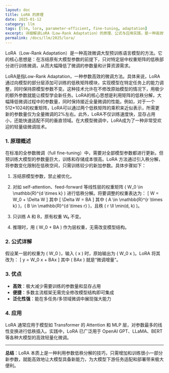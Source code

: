 ```yaml
---
layout: doc
title: LoRA 的原理
date: 2025-01-12
category: llm
tags: [llm, lora, parameter-efficient, fine-tuning, adaptation]
excerpt: 详细解读LoRA（Low-Rank Adaptation）的原理、公式与应用实践，是一种高效微调大模型的关键技术。
permalink: /docs/llm/2025/lora/
---
```


LoRA（Low-Rank Adaptation）是一种高效微调大型预训练语言模型的方法。它的核心思想是：在冻结原有大模型参数的前提下，只对特定层中权重矩阵的低秩部分进行训练微调，从而大幅降低了微调的参数量和计算资源需求。

LoRA是指Low-Rank Adaptation，一种参数高效的微调方法。具体来说，LoRA通过向模型的部分层添加可训练的低秩矩阵模块，实现模型在特定任务上的能力调整，同时保持原模型参数不变。这种技术允许在不修改原始模型的情况下，用极少的额外参数就能让模型学会新任务。LoRA的核心思想是利用矩阵的低秩分解，大幅降低微调过程中的参数量，同时保持接近全量微调的性能。例如，对于一个512*1024的权重矩阵，LoRA可以通过两个低秩矩阵的乘积来近似表示，所需更新的参数量仅为全量微调的2%左右。此外，LoRA不仅训练速度快，显存占用小，还能快速适配不同的垂直领域。在大模型微调中，LoRA成为了一种非常受欢迎的轻量级微调技术。

### 1. 原理概述

在标准的全参数微调（full fine-tuning）中，需要对全部模型参数都进行更新。但预训练大模型的参数量巨大，训练和存储成本很高。LoRA 方法通过引入秩分解，将参数变化限制在低秩空间，只需训练较少的新加参数。具体步骤如下：

1. 冻结原模型参数，禁止被优化。
2. 对如 self-attention、feed-forward 等线性层的权重矩阵 \( W_0 \in \mathbb{R}^{d \times k} \) 进行低秩分解。将要调整的权重表达为：
   \[
   W = W_0 + \Delta W
   \]
   其中
   \[
   \Delta W = BA
   \]
   其中 \( A \in \mathbb{R}^{r \times k} \)，\( B \in \mathbb{R}^{d \times r} \)，且秩 \( r \ll \min(d, k) \)。

3. 只训练 A 和 B，原有权重 W₀ 不变。
4. 推理时，用 \( W_0 + BA \) 作为层权重，无需改变模型结构。

### 2. 公式详解

假设某一层的权重为 \( W_0 \)，输入 \( x \) 时，原始输出为 \( W_0 x \)。LoRA 将其改为：
\[
y = W_0 x + BAx
\]
其中 \( BAx \) 就是“微调增量”。

### 3. 优点

- **高效**：极大减少需要训练的参数量和显存占用
- **便捷**：多数主流框架无需完全修改模型结构即可集成
- **泛化性强**：能在多任务/多领域微调中展现强大能力

### 4. 应用

LoRA 通常应用于模型如 Transformer 的 Attention 和 MLP 层，对参数最多的线性变换进行低秩插入。实践中，LoRA 已广泛用于 OpenAI GPT、LLaMA、BERT 等各种大模型的高效轻量化微调。

---

**总结**：LoRA 本质上是一种利用参数低秩分解的技巧，只需增加和训练很小一部分新参数，就能高效地让大模型具备新能力，为大模型下游任务适配和部署带来极大便利。
